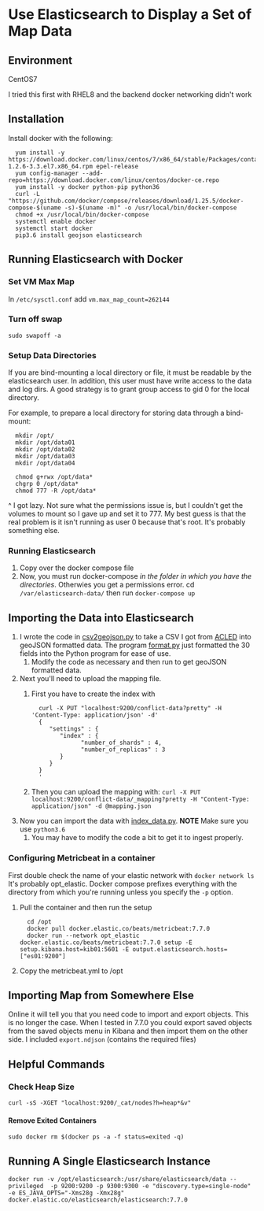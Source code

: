 # Use Elasticsearch to Display a Set of Map Data

## Environment

CentOS7

I tried this first with RHEL8 and the backend docker networking didn't work

## Installation

Install docker with the following:

      yum install -y https://download.docker.com/linux/centos/7/x86_64/stable/Packages/containerd.io-1.2.6-3.3.el7.x86_64.rpm epel-release
      yum config-manager --add-repo=https://download.docker.com/linux/centos/docker-ce.repo
      yum install -y docker python-pip python36
      curl -L "https://github.com/docker/compose/releases/download/1.25.5/docker-compose-$(uname -s)-$(uname -m)" -o /usr/local/bin/docker-compose
      chmod +x /usr/local/bin/docker-compose
      systemctl enable docker
      systemctl start docker
      pip3.6 install geojson elasticsearch

## Running Elasticsearch with Docker

### Set VM Max Map

In `/etc/sysctl.conf` add `vm.max_map_count=262144`

### Turn off swap

`sudo swapoff -a`

### Setup Data Directories

If you are bind-mounting a local directory or file, it must be readable by the elasticsearch user. In addition, this user must have write access to the data and log dirs. A good strategy is to grant group access to gid 0 for the local directory.

For example, to prepare a local directory for storing data through a bind-mount:

      mkdir /opt/
      mkdir /opt/data01
      mkdir /opt/data02
      mkdir /opt/data03
      mkdir /opt/data04

      chmod g+rwx /opt/data*
      chgrp 0 /opt/data*
      chmod 777 -R /opt/data*

^ I got lazy. Not sure what the permissions issue is, but I couldn't get the
volumes to mount so I gave up and set it to 777. My best guess is that the
real problem is it isn't running as user 0 because that's root. It's probably
something else.

### Running Elasticsearch

1. Copy over the docker compose file
2. Now, you must run docker-compose *in the folder in which you have the directories*. Otherwies you get a permissions error. cd `/var/elasticsearch-data/` then run `docker-compose up`

## Importing the Data into Elasticsearch

1. I wrote the code in [csv2geojson.py](./code/csv2geojson.py) to take a CSV I got from [ACLED](https://acleddata.com/) into geoJSON formatted data. The program [format.py](./code/format.py) just formatted the 30 fields into the Python program for ease of use.
   1. Modify the code as necessary and then run to get geoJSON formatted data.
2. Next you'll need to upload the mapping file.
   1. First you have to create the index with

            curl -X PUT "localhost:9200/conflict-data?pretty" -H 'Content-Type: application/json' -d'
            {
               "settings" : {
                  "index" : {
                        "number_of_shards" : 4, 
                        "number_of_replicas" : 3
                  }
               }
            }
            '

   2. Then you can upload the mapping with: `curl -X PUT localhost:9200/conflict-data/_mapping?pretty -H "Content-Type: application/json" -d @mapping.json`
3. Now you can import the data with [index_data.py](code/index_data.py). **NOTE** Make sure you use `python3.6`
   1. You may have to modify the code a bit to get it to ingest properly.

### Configuring Metricbeat in a container

First double check the name of your elastic network with `docker network ls`
It's probably opt_elastic. Docker compose prefixes everything with the directory
from which you're running unless you specify the `-p` option.

1. Pull the container and then run the setup

         cd /opt
         docker pull docker.elastic.co/beats/metricbeat:7.7.0
         docker run --network opt_elastic docker.elastic.co/beats/metricbeat:7.7.0 setup -E setup.kibana.host=kib01:5601 -E output.elasticsearch.hosts=["es01:9200"]

2. Copy the metricbeat.yml to /opt


## Importing Map from Somewhere Else

Online it will tell you that you need code to import and export objects. This is
no longer the case. When I tested in 7.7.0 you could export saved objects from
the saved objects menu in Kibana and then import them on the other side. I included
`export.ndjson` (contains the required files)

## Helpful Commands

### Check Heap Size

`curl -sS -XGET "localhost:9200/_cat/nodes?h=heap*&v"`

#### Remove Exited Containers

`sudo docker rm $(docker ps -a -f status=exited -q)`

## Running A Single Elasticsearch Instance

`docker run -v /opt/elasticsearch:/usr/share/elasticsearch/data --privileged  -p 9200:9200 -p 9300:9300 -e "discovery.type=single-node" -e ES_JAVA_OPTS="-Xms28g -Xmx28g" docker.elastic.co/elasticsearch/elasticsearch:7.7.0`


